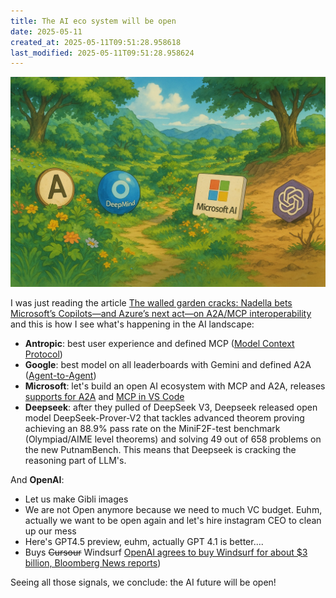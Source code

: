 ```yaml
---
title: The AI eco system will be open
date: 2025-05-11
created_at: 2025-05-11T09:51:28.958618
last_modified: 2025-05-11T09:51:28.958624
---
```


![Future AI ecosystem](assets/a79b47e679f3b1e93e1d2a2aadbb3461875225293794331ce2b9f471931c3f44.jpg)

I was just reading the article [The walled garden cracks: Nadella bets Microsoft’s Copilots—and Azure’s next act—on A2A/MCP interoperability](https://search.app/6hpcF) and this is how I see what's happening in the AI landscape:

- **Antropic**: best user experience and defined MCP ([Model Context Protocol](https://modelcontextprotocol.io/introduction))
- **Google**: best model on all leaderboards with Gemini and defined A2A ([Agent-to-Agent](https://developers.googleblog.com/en/a2a-a-new-era-of-agent-interoperability/))
- **Microsoft**: let's build an open AI ecosystem with MCP and A2A, releases [supports for A2A](https://www.microsoft.com/en-us/microsoft-cloud/blog/2025/05/07/empowering-multi-agent-apps-with-the-open-agent2agent-a2a-protocol/?utm_source=chatgpt.com) and [MCP in VS Code](https://code.visualstudio.com/docs/copilot/chat/mcp-servers)
- **Deepseek**: after they pulled of DeepSeek V3, Deepseek released open model DeepSeek-Prover-V2 that tackles advanced theorem proving achieving an 88.9% pass rate on the MiniF2F-test benchmark (Olympiad/AIME level theorems) and solving 49 out of 658 problems on the new PutnamBench. This means that Deepseek is cracking the reasoning part of LLM's.

And **OpenAI**:

- Let us make Gibli images
- We are not Open anymore because we need to much VC budget. Euhm, actually we want to be open again and let's hire instagram CEO to clean up our mess
- Here's GPT4.5 preview, euhm, actually GPT 4.1 is better....
- Buys ~~Cursour~~ Windsurf [OpenAI agrees to buy Windsurf for about $3 billion, Bloomberg News reports](https://www.reuters.com/business/openai-agrees-buy-windsurf-about-3-billion-bloomberg-news-reports-2025-05-06/))

Seeing all those signals, we conclude: the AI future will be open!

<!-- more -->